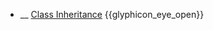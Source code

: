 * __ [Class Inheritance]({{baseUrl}}/uml/classDiagrams/classInheritance) <trigger for="pop:classDiagrams-classInheritance-preview">{{glyphicon_eye_open}}</trigger>

<popover id="pop:classDiagrams-classInheritance-preview" title="{{glyphicon_eye_open}} Class Inheritance" placement="right">
  <div slot="content">
    <include src=".\preview.md" />
  </div>
</popover>
